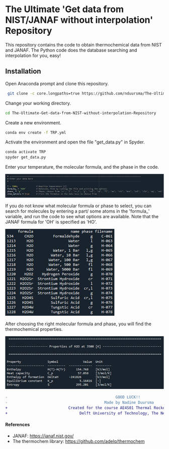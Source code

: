 # The Ultimate 'Get data from NIST/JANAF without interpolation' Repository

This repository contains the code to obtain thermochemical data from NIST and JANAF. The Python code does the database searching and interpolation for you, easy! 
## Installation

Open Anaconda prompt and clone this repository.
```bash
 git clone -c core.longpaths=true https://github.com/nduursma/The-Ultimate-Get-data-from-NIST-without-interpolation-Repository
```
Change your working directory.
```bash
cd The-Ultimate-Get-data-from-NIST-without-interpolation-Repository
```

Create a new environment.
```bash
conda env create -f TRP.yml

```

Activate the environment and open the file "get_data.py" in Spyder.
```bash
conda activate TRP
spyder get_data.py
```

Enter your temperature, the molecular formula, and the phase in the code.

![The datafields.](https://github.com/nduursma/The-Ultimate-Get-data-from-NIST-without-interpolation-Repository/blob/main/enterdata.PNG)

If you do not know what molecular formula or phase to select, you can search for molecules by entering a part/ some atoms in the 'formula_' variable, and run the code to see what options are available. Note that the JANAF formula for 'OH' is specified as 'HO'.

![Find the right formula and phase.](https://github.com/nduursma/The-Ultimate-Get-data-from-NIST-without-interpolation-Repository/blob/main/formulatable.PNG)

After choosing the right molecular formula and phase, you will find the thermochemical properties.

![Output of the thermochemical properties.](https://github.com/nduursma/The-Ultimate-Get-data-from-NIST-without-interpolation-Repository/blob/main/output.PNG)



```diff
-                                                GOOD LUCK!!                                             - 
-                                           Made by Nadine Duursma                                       - 
+                           Created for the course AE4S01 Thermal Rocket Propulsion                      +
+                                Delft University of Technology, The Netherlands                         +
``` 
#### References
+ JANAF: https://janaf.nist.gov/ 
+ The thermochem library: https://github.com/adelq/thermochem

